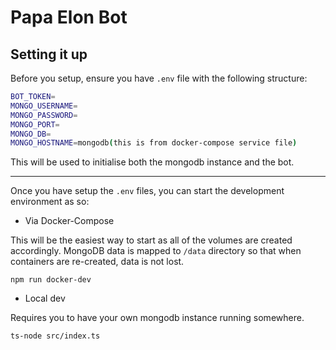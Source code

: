 # Papa Elon Bot

## Setting it up
Before you setup, ensure you have `.env` file with the following structure:
```sh
BOT_TOKEN=
MONGO_USERNAME=
MONGO_PASSWORD=
MONGO_PORT=
MONGO_DB=
MONGO_HOSTNAME=mongodb(this is from docker-compose service file)
```
This will be used to initialise both the mongodb instance and the bot.

----
Once you have setup the `.env` files, you can start the development environment as so:
- Via Docker-Compose

This will be the easiest way to start as all of the volumes are created accordingly. 
MongoDB data is mapped to `/data` directory so that when containers are re-created, data is not lost.

```
npm run docker-dev
```
- Local dev

Requires you to have your own mongodb instance running somewhere. 

```
ts-node src/index.ts 
```
